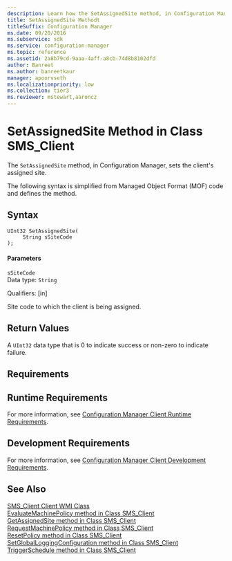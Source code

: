 ```yaml
---
description: Learn how the SetAssignedSite method, in Configuration Manager, sets the client's assigned site.
title: SetAssignedSite Methodt
titleSuffix: Configuration Manager
ms.date: 09/20/2016
ms.subservice: sdk
ms.service: configuration-manager
ms.topic: reference
ms.assetid: 2a8b79cd-9aaa-4aff-a8cb-74d8b8102dfd
author: Banreet
ms.author: banreetkaur
manager: apoorvseth
ms.localizationpriority: low
ms.collection: tier3
ms.reviewer: mstewart,aaroncz 
---
```

# SetAssignedSite Method in Class SMS_Client
The `SetAssignedSite` method, in Configuration Manager, sets the client's assigned site.  

 The following syntax is simplified from Managed Object Format (MOF) code and defines the method.  

## Syntax  

```  
UInt32 SetAssignedSite(  
     String sSiteCode  
);  
```  

#### Parameters  
 `sSiteCode`  
 Data type: `String`  

 Qualifiers: [in]  

 Site code to which the client is being assigned.  

## Return Values  
 A `UInt32` data type that is 0 to indicate success or non-zero to indicate failure.  

## Requirements  

## Runtime Requirements  
 For more information, see [Configuration Manager Client Runtime Requirements](../../../../../develop/core/reqs/client-runtime-requirements.md).  

## Development Requirements  
 For more information, see [Configuration Manager Client Development Requirements](../../../../../develop/core/reqs/client-development-requirements.md).  

## See Also  
 [SMS_Client Client WMI Class](../../../../../develop/reference/core/clients/client-classes/sms_client-client-wmi-class.md)   
 [EvaluateMachinePolicy method in Class SMS_Client](../../../../../develop/reference/core/clients/client-classes/evaluatemachinepolicy-method-in-class-sms_client.md)   
 [GetAssignedSite method in Class SMS_Client](../../../../../develop/reference/core/clients/client-classes/getassignedsite-method-in-class-sms_client.md)   
 [RequestMachinePolicy method in Class SMS_Client](../../../../../develop/reference/core/clients/client-classes/requestmachinepolicy-method-in-class-sms_client.md)   
 [ResetPolicy method in Class SMS_Client](../../../../../develop/reference/core/clients/client-classes/resetpolicy-method-in-class-sms_client.md)   
 [SetGlobalLoggingConfiguration method in Class SMS_Client](../../../../../develop/reference/core/clients/client-classes/setgloballoggingconfiguration-method-in-class-sms_client.md)   
 [TriggerSchedule method in Class SMS_Client](../../../../../develop/reference/core/clients/client-classes/triggerschedule-method-in-class-sms_client.md)
